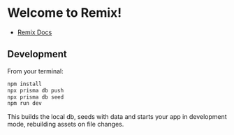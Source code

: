 # Welcome to Remix!

- [Remix Docs](https://remix.run/docs)

## Development

From your terminal:

```sh
npm install
npx prisma db push
npx prisma db seed
npm run dev
```

This builds the local db, seeds with data and starts your app in development mode, rebuilding assets on file changes.
